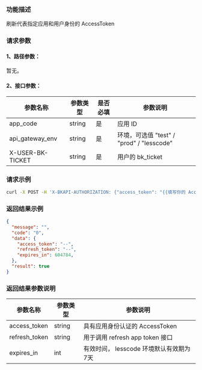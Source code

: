 ### 功能描述
刷新代表指定应用和用户身份的 AccessToken

### 请求参数

#### 1、路径参数：
暂无。

#### 2、接口参数：

| 参数名称 | 参数类型 | 是否必填 | 参数说明 |
| -------- | -------- | -------- | -------- |
| app_code | string | 是 | 应用 ID |
| api_gateway_env | string | 是 | 环境，可选值 "test" / "prod" / "lesscode" |
| X-USER-BK-TICKET | string | 是 | 用户的 bk_ticket |

### 请求示例

```bash
curl -X POST -H 'X-BKAPI-AUTHORIZATION: {"access_token": "{{填写你的 AccessToken}}"}' -H 'X-USER-BK-TICKET: {{你的 bk_ticket }}' http://bkapi.example.com/api/bkpaas3/prod/bkapps/applications/{{填写你的AppCode}}/oauth/token/{{api_gateway_env}}/refresh -H "COOKIE: bk_uid={{你的 RTX}}&bk_ticket={{你的bk_ticket}}" -H "accept: application/json" -d "{ \"refresh_token\": \"{你的refresh_token}\"}"
```

### 返回结果示例

```json
{
  "message": "",
  "code": "0",
  "data": {
    "access_token": "--",
    "refresh_token": "--",
    "expires_in": 604784,
  },
  "result": true
}
```

### 返回结果参数说明

| 参数名称 | 参数类型 | 参数说明 |
| -------- | -------- | -------- |
| access_token | string | 具有应用身份认证的 AccessToken |
| refresh_token | string | 用于调用 refresh app token 接口 |
| expires_in | int | 有效时间， lesscode 环境默认有效期为7天 |